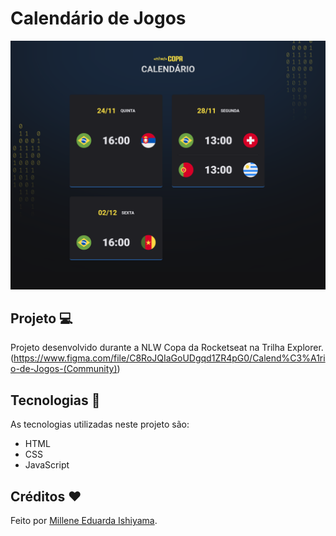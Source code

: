 # Calendário de Jogos
![preview](./preview/Calendario-de-Jogos.png)

## Projeto 💻
Projeto desenvolvido durante a NLW Copa da Rocketseat na Trilha Explorer. <br>
(https://www.figma.com/file/C8RoJQIaGoUDgqd1ZR4pG0/Calend%C3%A1rio-de-Jogos-(Community))

## Tecnologias 🚀
As tecnologias utilizadas neste projeto são:
- HTML
- CSS
- JavaScript

## Créditos ❤️
Feito por [Millene Eduarda Ishiyama](https://github.com/miishiyama/).
